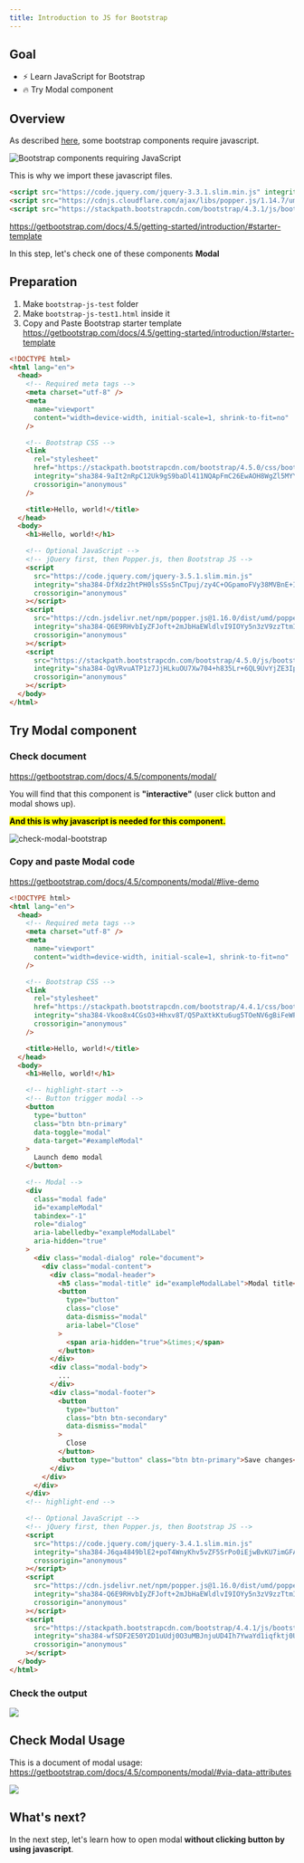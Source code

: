 ```yaml
---
title: Introduction to JS for Bootstrap
---
```


## Goal
- ⚡ Learn JavaScript for Bootstrap
- 🔥 Try Modal component

## Overview

As described [here](https://getbootstrap.com/docs/4.5/getting-started/introduction/#js), some bootstrap components require javascript.

![Bootstrap components requiring JavaScript](https://coderhackers-1304676641.cos.ap-tokyo.myqcloud.com/the-complete-webdev-with-rails-2020/bootstrap-js-guide/bootstrap-need-js-component.png)

This is why we import these javascript files.
```html title="Some Bootstrap component needs javascript files"
<script src="https://code.jquery.com/jquery-3.3.1.slim.min.js" integrity="sha384-q8i/X+965DzO0rT7abK41JStQIAqVgRVzpbzo5smXKp4YfRvH+8abtTE1Pi6jizo" crossorigin="anonymous"></script>
<script src="https://cdnjs.cloudflare.com/ajax/libs/popper.js/1.14.7/umd/popper.min.js" integrity="sha384-UO2eT0CpHqdSJQ6hJty5KVphtPhzWj9WO1clHTMGa3JDZwrnQq4sF86dIHNDz0W1" crossorigin="anonymous"></script>
<script src="https://stackpath.bootstrapcdn.com/bootstrap/4.3.1/js/bootstrap.min.js" integrity="sha384-JjSmVgyd0p3pXB1rRibZUAYoIIy6OrQ6VrjIEaFf/nJGzIxFDsf4x0xIM+B07jRM" crossorigin="anonymous"></script>
```
https://getbootstrap.com/docs/4.5/getting-started/introduction/#starter-template

In this step, let's check one of these components **Modal**

## Preparation
1. Make `bootstrap-js-test` folder
2. Make `bootstrap-js-test1.html` inside it
3. Copy and Paste Bootstrap starter template
https://getbootstrap.com/docs/4.5/getting-started/introduction/#starter-template

```html title="bootstrap-js-test/bootstrap-js-test1.html"
<!DOCTYPE html>
<html lang="en">
  <head>
    <!-- Required meta tags -->
    <meta charset="utf-8" />
    <meta
      name="viewport"
      content="width=device-width, initial-scale=1, shrink-to-fit=no"
    />

    <!-- Bootstrap CSS -->
    <link
      rel="stylesheet"
      href="https://stackpath.bootstrapcdn.com/bootstrap/4.5.0/css/bootstrap.min.css"
      integrity="sha384-9aIt2nRpC12Uk9gS9baDl411NQApFmC26EwAOH8WgZl5MYYxFfc+NcPb1dKGj7Sk"
      crossorigin="anonymous"
    />

    <title>Hello, world!</title>
  </head>
  <body>
    <h1>Hello, world!</h1>

    <!-- Optional JavaScript -->
    <!-- jQuery first, then Popper.js, then Bootstrap JS -->
    <script
      src="https://code.jquery.com/jquery-3.5.1.slim.min.js"
      integrity="sha384-DfXdz2htPH0lsSSs5nCTpuj/zy4C+OGpamoFVy38MVBnE+IbbVYUew+OrCXaRkfj"
      crossorigin="anonymous"
    ></script>
    <script
      src="https://cdn.jsdelivr.net/npm/popper.js@1.16.0/dist/umd/popper.min.js"
      integrity="sha384-Q6E9RHvbIyZFJoft+2mJbHaEWldlvI9IOYy5n3zV9zzTtmI3UksdQRVvoxMfooAo"
      crossorigin="anonymous"
    ></script>
    <script
      src="https://stackpath.bootstrapcdn.com/bootstrap/4.5.0/js/bootstrap.min.js"
      integrity="sha384-OgVRvuATP1z7JjHLkuOU7Xw704+h835Lr+6QL9UvYjZE3Ipu6Tp75j7Bh/kR0JKI"
      crossorigin="anonymous"
    ></script>
  </body>
</html>
```

## Try Modal component
### Check document
https://getbootstrap.com/docs/4.5/components/modal/

You will find that this component is **"interactive"** (user click button and modal shows up).

**<mark>And this is why javascript is needed for this component.</mark>**

![check-modal-bootstrap](https://coderhackers-1304676641.cos.ap-tokyo.myqcloud.com/the-complete-webdev-with-rails-2020/bootstrap-js-guide/check-modal-bootstrap.gif)



### Copy and paste Modal code

https://getbootstrap.com/docs/4.5/components/modal/#live-demo

```html title="bootstrap-js-test1.html"
<!DOCTYPE html>
<html lang="en">
  <head>
    <!-- Required meta tags -->
    <meta charset="utf-8" />
    <meta
      name="viewport"
      content="width=device-width, initial-scale=1, shrink-to-fit=no"
    />

    <!-- Bootstrap CSS -->
    <link
      rel="stylesheet"
      href="https://stackpath.bootstrapcdn.com/bootstrap/4.4.1/css/bootstrap.min.css"
      integrity="sha384-Vkoo8x4CGsO3+Hhxv8T/Q5PaXtkKtu6ug5TOeNV6gBiFeWPGFN9MuhOf23Q9Ifjh"
      crossorigin="anonymous"
    />

    <title>Hello, world!</title>
  </head>
  <body>
    <h1>Hello, world!</h1>

    <!-- highlight-start -->
    <!-- Button trigger modal -->
    <button
      type="button"
      class="btn btn-primary"
      data-toggle="modal"
      data-target="#exampleModal"
    >
      Launch demo modal
    </button>

    <!-- Modal -->
    <div
      class="modal fade"
      id="exampleModal"
      tabindex="-1"
      role="dialog"
      aria-labelledby="exampleModalLabel"
      aria-hidden="true"
    >
      <div class="modal-dialog" role="document">
        <div class="modal-content">
          <div class="modal-header">
            <h5 class="modal-title" id="exampleModalLabel">Modal title</h5>
            <button
              type="button"
              class="close"
              data-dismiss="modal"
              aria-label="Close"
            >
              <span aria-hidden="true">&times;</span>
            </button>
          </div>
          <div class="modal-body">
            ...
          </div>
          <div class="modal-footer">
            <button
              type="button"
              class="btn btn-secondary"
              data-dismiss="modal"
            >
              Close
            </button>
            <button type="button" class="btn btn-primary">Save changes</button>
          </div>
        </div>
      </div>
    </div>
    <!-- highlight-end -->

    <!-- Optional JavaScript -->
    <!-- jQuery first, then Popper.js, then Bootstrap JS -->
    <script
      src="https://code.jquery.com/jquery-3.4.1.slim.min.js"
      integrity="sha384-J6qa4849blE2+poT4WnyKhv5vZF5SrPo0iEjwBvKU7imGFAV0wwj1yYfoRSJoZ+n"
      crossorigin="anonymous"
    ></script>
    <script
      src="https://cdn.jsdelivr.net/npm/popper.js@1.16.0/dist/umd/popper.min.js"
      integrity="sha384-Q6E9RHvbIyZFJoft+2mJbHaEWldlvI9IOYy5n3zV9zzTtmI3UksdQRVvoxMfooAo"
      crossorigin="anonymous"
    ></script>
    <script
      src="https://stackpath.bootstrapcdn.com/bootstrap/4.4.1/js/bootstrap.min.js"
      integrity="sha384-wfSDF2E50Y2D1uUdj0O3uMBJnjuUD4Ih7YwaYd1iqfktj0Uod8GCExl3Og8ifwB6"
      crossorigin="anonymous"
    ></script>
  </body>
</html>
```

### Check the output
![](https://coderhackers-1304676641.cos.ap-tokyo.myqcloud.com/docs/img/20200510_020501.gif)

## Check Modal Usage
This is a document of modal usage: https://getbootstrap.com/docs/4.5/components/modal/#via-data-attributes

![](https://coderhackers-1304676641.cos.ap-tokyo.myqcloud.com/2020-05-26-14-36-24.png)


## What's next?
In the next step, let's learn how to open modal **without clicking button by using javascript**.